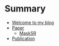 # Summary

- [Welcome to my blog](index.md)
- [Paper](paper/index.md)
    - [MaskSR](paper/masksr.md)
- [Publication](publication.md)
